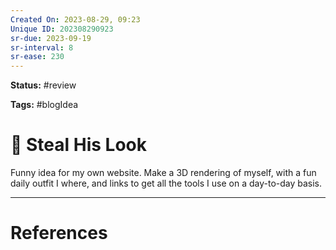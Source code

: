 ```yaml
---
Created On: 2023-08-29, 09:23
Unique ID: 202308290923
sr-due: 2023-09-19
sr-interval: 8
sr-ease: 230
---
```

**Status:** #review 

**Tags:** #blogIdea 

# 🪩 Steal His Look

Funny idea for my own website. Make a 3D rendering of myself, with a fun daily outfit I where, and links to get all the tools I use on a day-to-day basis. 



---
# References

